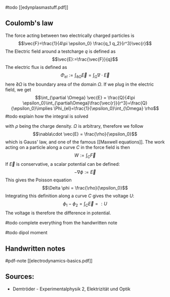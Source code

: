 
#todo 
[[edynplasmastuff.pdf]]


## Coulomb's law
The force acting between two electrically charged particles is
$$\vec{F}=\frac{1}{4\pi \epsilon_0} \frac{q_1 q_2}{r^3}\vec{r}$$
The Electric field around a testcharge $q$ is defined as
$$\vec{E}:=\frac{\vec{F}}{q}$$
The electric flux is defined as 
$$\Phi_{el}:=\int_{\partial \Omega} \vec{E} = \int_\Omega \nabla\cdot\vec{E}$$
here $\partial \Omega$ is the boundary area of the domain $\Omega$. If we plug in the electric field, we get
$$\int_{\partial \Omega} \vec{E} = \frac{Q}{4\pi \epsilon_0}\int_{\partial\Omega}\frac{\vec{r}}{r^3}=\frac{Q}{\epsilon_0}\implies \Phi_{el}=\frac{1}{\epsilon_0}\int_{\Omega} \rho$$
#todo explain how the integral is solved

with $\rho$ being the charge density. $\Omega$ is arbitrary, therefore we follow
$$\nabla\cdot \vec{E} = \frac{\rho}{\epsilon_0}$$
which is Gauss' law, and one of the famous [[Maxwell equations]]. 
The work acting on a particle along a curve $C$ in the force field is then
$$W:=\int_C \vec{F}$$
If $\vec{E}$ is conservative, a scalar potential can be defined:
$$-\nabla\phi:=\vec{E}$$
This gives the Poisson equation
$$\Delta \phi = \frac{\rho}{\epsilon_0}$$
Integrating this definition along a curve $C$ gives the voltage $U$:
$$\phi_1 - \phi_2 = \int_C \vec{E} =: U$$
The voltage is therefore the difference in potential.

#todo complete everything from the handwritten note




#todo dipol moment



## Handwritten notes
#pdf-note [[electrodynamics-basics.pdf]]


## Sources:
- Demtröder - Experimentalphysik 2, Elektrizität und Optik


